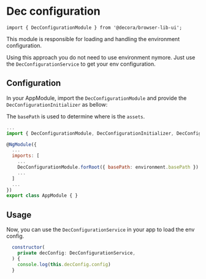 # Dec configuration

`import { DecConfigurationModule } from '@decora/browser-lib-ui';`

This module is responsible for loading and handling the environment configuration.

Using this approach you do not need to use environment nymore. Just use the `DecConfigurationService` to get your env configuration.

## Configuration

In your AppModule, import the `DecConfigurationModule` and provide the `DecConfigurationInitializer` as bellow:

The `basePath` is used to determine where is the `assets`.

```javascript
...
import { DecConfigurationModule, DecConfigurationInitializer, DecConfigurationService } from '@projects/decora/browser-lib-ui/src/public_api';

@NgModule({
  ...
  imports: [
    ...
    DecConfigurationModule.forRoot({ basePath: environment.basePath })
    ...
  ]
  ...
})
export class AppModule { }

```

## Usage

Now, you can use the `DecConfigurationService` in your app to load the env config.

```javascript
  constructor(
    private decConfig: DecConfigurationService,
  ) {
    console.log(this.decConfig.config)
  }
```
